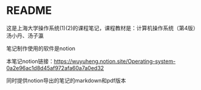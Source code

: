 # README

这是上海大学操作系统(1)(2)的课程笔记，课程教材是：计算机操作系统（第4版）汤小丹、汤子瀛

笔记制作使用的软件是notion

本笔记notion链接：https://wuyuheng.notion.site/Operating-system-0a2e96ac1d8d45af972afa60a7a0ed32

同时提供notion导出的笔记的markdown和pdf版本